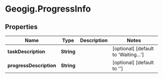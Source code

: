 # Geogig.ProgressInfo

## Properties
Name | Type | Description | Notes
------------ | ------------- | ------------- | -------------
**taskDescription** | **String** |  | [optional] [default to &#39;Waiting...&#39;]
**progressDescription** | **String** |  | [optional] [default to &#39;&#39;]


